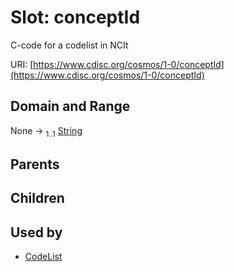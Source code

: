 
# Slot: conceptId


C-code for a codelist in NCIt

URI: [https://www.cdisc.org/cosmos/1-0/conceptId](https://www.cdisc.org/cosmos/1-0/conceptId)


## Domain and Range

None &#8594;  <sub>1..1</sub> [String](types/String.md)

## Parents


## Children


## Used by

 * [CodeList](CodeList.md)
